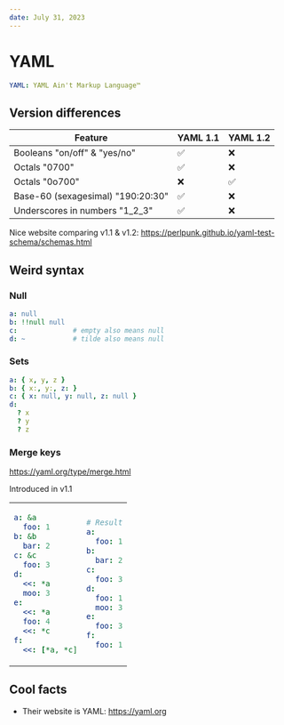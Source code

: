 ```yaml
---
date: July 31, 2023
---
```


# YAML

```yaml
YAML: YAML Ain't Markup Language™
```

## Version differences

| Feature                           | YAML 1.1 | YAML 1.2 |
| -------                           | -------- | -------- |
| Booleans "on/off" & "yes/no"      | ✅       | ❌
| Octals "0700"                     | ✅       | ❌
| Octals "0o700"                    | ❌       | ✅
| Base-60 (sexagesimal) "190:20:30" | ✅       | ❌
| Underscores in numbers "1_2_3"    | ✅       | ❌

Nice website comparing v1.1 & v1.2: <https://perlpunk.github.io/yaml-test-schema/schemas.html>

## Weird syntax

### Null

```yaml
a: null
b: !!null null
c:              # empty also means null
d: ~            # tilde also means null
```

### Sets

```yaml
a: { x, y, z }
b: { x:, y:, z: }
c: { x: null, y: null, z: null }
d:
  ? x
  ? y
  ? z
```

### Merge keys

<https://yaml.org/type/merge.html>

Introduced in v1.1

<table class="table-auto w-full"><tbody><tr><td class="w-1/2">

```yaml
a: &a
  foo: 1
b: &b
  bar: 2
c: &c
  foo: 3
d:
  <<: *a
  moo: 3
e:
  <<: *a
  foo: 4
  <<: *c
f:
  <<: [*a, *c]
```

</td><td>

```yaml
# Result
a:
  foo: 1
b:
  bar: 2
c:
  foo: 3
d:
  foo: 1
  moo: 3
e:
  foo: 3
f:
  foo: 1


```

</td></td></tbody></table>

## Cool facts

- Their website is YAML: <https://yaml.org>
